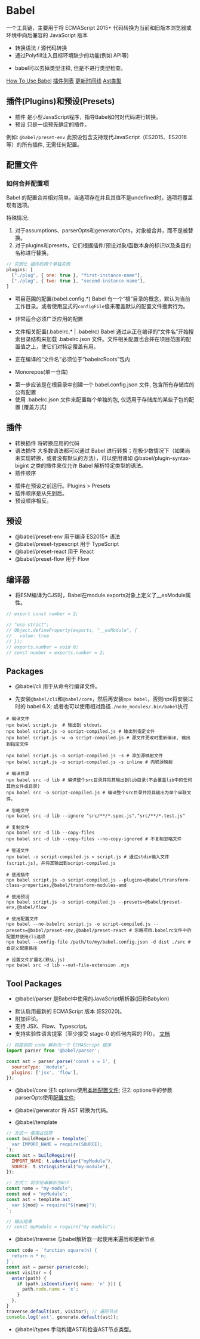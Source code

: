 # Babel
一个工具链，主要用于将 ECMAScript 2015+ 代码转换为当前和旧版本浏览器或环境中向后兼容的 JavaScript 版本
- 转换语法 / 源代码转换
- 通过Polyfill注入目标环境缺少的功能(例如 API等)

* babel可以去掉类型注释, 但是不进行类型检查。

[How To Use Babel](https://babeljs.io/setup#installation)
[插件列表](https://babeljs.io/docs/plugins-list)
[更新时间线](https://babeljs.io/docs/features-timeline)
[Ast类型](https://github.com/babel/babel/blob/main/packages/babel-parser/ast/spec.md)


## 插件(Plugins)和预设​(Presets)

* 插件 是小型JavaScript程序，指导Babel如何对代码进行转换。
* 预设 只是一组预先确定的插件。

例如: `@babel/preset-env` 此预设包含支持现代JavaScript（ES2015、ES2016 等）的所有插件, 无需任何配置。


## 配置文件

### 如何合并配置项​
Babel 的配置合并相对简单。当选项存在并且其值不是undefined时，选项将覆盖现有选项。

特殊情况:
1. 对于assumptions、parserOpts和generatorOpts，对象被合并，而不是被替换。
2. 对于plugins和presets，它们根据插件/预设对象/函数本身的标识以及条目的名称进行替换。
```js
// 实例化 插件的两个单独实例
plugins: [
  ["./plug", { one: true }, "first-instance-name"],
  ["./plug", { two: true }, "second-instance-name"],
]
```

* 项目范围的配置(babel.config.*)
Babel 有一个“根”目录的概念，默认为当前工作目录。或者使用显式的`configFile`值来覆盖默认的配置文件搜索行为。
- 非常适合必须广泛应用的配置

* 文件相关配置​(.babelrc.* | .babelrc)
Babel 通过从正在编译的“文件名”开始搜索目录结构来加载 .babelrc.json 文件。文件相关配置也合并在项目范围的配置值之上，使它们对特定覆盖有用。
- 正在编译的“文件名”必须位于“babelrcRoots”包内

* Monorepos(单一仓库​)
- 第一步应该是在根目录中创建一个 babel.config.json 文件, 包含所有存储库的公有配置
- 使用 .babelrc.json 文件来配置每个单独的包, 仅适用于存储库的某些子包的配置 [覆盖方式]

## 插件
* 转换插件
将转换应用的代码
* 语法插件​
大多数语法都可以通过 Babel 进行转换；在极少数情况下（如果尚未实现转换，或者没有默认的方法），可以使用诸如 @babel/plugin-syntax-bigint 之类的插件来仅允许 Babel 解析特定类型的语法。
* 插件顺序
- 插件在预设之前运行。Plugins > Presets
- 插件顺序是从先到后。
- 预设顺序相反。

## 预设
* @babel/preset-env 用于编译 ES2015+ 语法
* @babel/preset-typescript 用于 TypeScript
* @babel/preset-react 用于 React
* @babel/preset-flow 用于 Flow

## 编译器

* 将ESM编译为CJS时，Babel在module.exports对象上定义了__esModule属性。
```js
// export const number = 2;

// "use strict";
// Object.defineProperty(exports, "__esModule", {
//   value: true
// });
// exports.number = void 0;
// const number = exports.number = 2;
```

## Packages

* @babel/cli
用于从命令行编译文件。
- 先安装`@babel/cli`和`@babel/core`，然后再安装`npx babel`，否则npx将安装过时的 babel 6.X; 或者也可以使用相对路径`./node_modules/.bin/babel`执行
```shell
# 编译文件
npx babel script.js  # 输出到 stdout。
npx babel script.js -o script-compiled.js # 输出到指定文件
npx babel script.js -w -o script-compiled.js # 源文件更改时重新编译, 输出到指定文件

npx babel script.js -o script-compiled.js -s # 添加源映射文件
npx babel script.js -o script-compiled.js -s inline # 内联源映射

# 编译目录​
npx babel src -d lib # 编译整个src目录并将其输出到lib目录(不会覆盖lib中的任何其他文件或目录)
npx babel src -o script-compiled.js # 编译整个src目录并将其输出为单个串联文件。

# 忽略文件​
npx babel src -d lib --ignore "src/**/*.spec.js","src/**/*.test.js"

# 复制文件
npx babel src -d lib --copy-files
npx babel src -d lib --copy-files --no-copy-ignored # 不复制忽略文件

# 管道文件​
npx babel -o script-compiled.js < script.js # 通过stdin输入文件(script.js), 并将其输出到script-compiled.js

# 使用插件​
npx babel script.js -o script-compiled.js --plugins=@babel/transform-class-properties,@babel/transform-modules-amd

# 使用预设​
npx babel script.js -o script-compiled.js --presets=@babel/preset-env,@babel/flow

# 使用配置文件​
npx babel --no-babelrc script.js -o script-compiled.js --presets=@babel/preset-env,@babel/preset-react # 忽略项目.babelrc文件中的配置并使用cli选项
npx babel --config-file /path/to/my/babel.config.json -d dist ./src # 自定义配置路径​

# 设置文件扩展名​(默认.js)
npx babel src -d lib --out-file-extension .mjs
```

## Tool Packages

* @babel/parser
是Babel中使用的JavaScript解析器(旧称Babylon)
- 默认启用最新的 ECMAScript 版本 (ES2020)。
- 附加评论。
- 支持 JSX、Flow、Typescript。
- 支持实验性语言提案（至少接受 stage-0 的任何内容的 PR）。
[文档](https://babeljs.io/docs/babel-parser)

```js
// 将提供的 code 解析为一个 ECMAScript 程序
import parser from '@babel/parser';

const ast = parser.parse('const x = 1', {
  sourceType: 'module',
  plugins: ['jsx', 'flow'],
});
```

* @babel/core
注1: options使用[本地配置文件](https://babeljs.io/docs/config-files);
注2: options中的参数parserOpts使用[配置文件](https://babeljs.io/docs/babel-parser#options);

* @babel/generator
将 AST 转换为代码。

* @babel/template
```js
// 方式一 使用占位符
const buildRequire = template(`
  var IMPORT_NAME = require(SOURCE);
`);
const ast = buildRequire({
  IMPORT_NAME: t.identifier("myModule"),
  SOURCE: t.stringLiteral("my-module"),
});

// 方式二 将字符串解析为AST
const name = "my-module";
const mod = "myModule";
const ast = template.ast`
  var ${mod} = require("${name}");
`;

// 输出结果
// const myModule = require("my-module");
```

* @babel/traverse
与babel解析器一起使用来遍历和更新节点
```js
const code = `function square(n) {
  return n * n;
}`;
const ast = parser.parse(code);
const visitor = {
  enter(path) {
    if (path.isIdentifier({ name: 'n' })) {
      path.node.name = 'x';
    }
  },
}
traverse.default(ast, visitor); // 遍历节点
console.log('ast', generate.default(ast));
```

* @babel/types
手动构建AST和检查AST节点类型。
